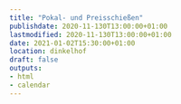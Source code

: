 ```yaml
---
title: "Pokal- und Preisschießen"
publishdate: 2020-11-130T13:00:00+01:00
lastmodified: 2020-11-130T13:00:00+01:00
date: 2021-01-02T15:30:00+01:00
location: dinkelhof
draft: false
outputs:
- html
- calendar
---
```

